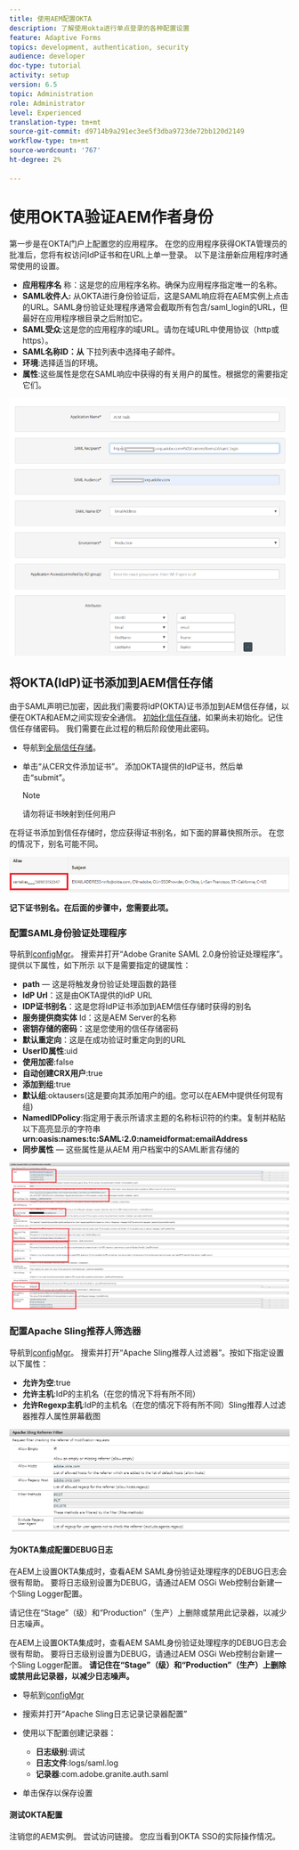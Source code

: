```yaml
---
title: 使用AEM配置OKTA
description: 了解使用okta进行单点登录的各种配置设置
feature: Adaptive Forms
topics: development, authentication, security
audience: developer
doc-type: tutorial
activity: setup
version: 6.5
topic: Administration
role: Administrator
level: Experienced
translation-type: tm+mt
source-git-commit: d9714b9a291ec3ee5f3dba9723de72bb120d2149
workflow-type: tm+mt
source-wordcount: '767'
ht-degree: 2%

---
```



# 使用OKTA验证AEM作者身份

第一步是在OKTA门户上配置您的应用程序。 在您的应用程序获得OKTA管理员的批准后，您将有权访问IdP证书和在URL上单一登录。 以下是注册新应用程序时通常使用的设置。

* **应用程序名** 称：这是您的应用程序名称。确保为应用程序指定唯一的名称。
* **SAML收件人:** 从OKTA进行身份验证后，这是SAML响应将在AEM实例上点击的URL。SAML身份验证处理程序通常会截取所有包含/saml_login的URL，但最好在应用程序根目录之后附加它。
* **SAML受众**:这是您的应用程序的域URL。请勿在域URL中使用协议（http或https）。
* **SAML名称ID：从** 下拉列表中选择电子邮件。
* **环境**:选择适当的环境。
* **属性**:这些属性是您在SAML响应中获得的有关用户的属性。根据您的需要指定它们。


![okta应用程序](assets/okta-app-settings-blurred.PNG)


## 将OKTA(IdP)证书添加到AEM信任存储

由于SAML声明已加密，因此我们需要将IdP(OKTA)证书添加到AEM信任存储，以便在OKTA和AEM之间实现安全通信。
[初始化信任存储](http://localhost:4502/libs/granite/security/content/truststore.html)，如果尚未初始化。记住信任存储密码。 我们需要在此过程的稍后阶段使用此密码。

* 导航到[全局信任存储](http://localhost:4502/libs/granite/security/content/truststore.html)。
* 单击“从CER文件添加证书”。 添加OKTA提供的IdP证书，然后单击“submit”。

   >[!NOTE]
   >
   >请勿将证书映射到任何用户

在将证书添加到信任存储时，您应获得证书别名，如下面的屏幕快照所示。 在您的情况下，别名可能不同。

![证书别名](assets/cert-alias.PNG)

**记下证书别名。在后面的步骤中，您需要此项。**

### 配置SAML身份验证处理程序

导航到[configMgr](http://localhost:4502/system/console/configMgr)。
搜索并打开“Adobe Granite SAML 2.0身份验证处理程序”。
提供以下属性，如下所示
以下是需要指定的键属性：

* **path**  — 这是将触发身份验证处理函数的路径
* **IdP Url**：这是由OKTA提供的IdP URL
* **IDP证书别名**：这是您将IdP证书添加到AEM信任存储时获得的别名
* **服务提供商实体** Id：这是AEM Server的名称
* **密钥存储的密码**：这是您使用的信任存储密码
* **默认重定向**：这是在成功验证时重定向到的URL
* **UserID属性**:uid
* **使用加密**:false
* **自动创建CRX用户**:true
* **添加到组**:true
* **默认组**:oktausers(这是要向其添加用户的组。您可以在AEM中提供任何现有组)
* **NamedIDPolicy**:指定用于表示所请求主题的名称标识符的约束。复制并粘贴以下高亮显示的字符串&#x200B;**urn:oasis:names:tc:SAML:2.0:nameidformat:emailAddress**
* **同步属性**  — 这些属性是从AEM 用户档案中的SAML断言存储的

![saml-authentication-handler](assets/saml-authentication-settings-blurred.PNG)

### 配置Apache Sling推荐人筛选器

导航到[configMgr](http://localhost:4502/system/console/configMgr)。
搜索并打开“Apache Sling推荐人过滤器”。按如下指定设置以下属性：

* **允许为空**:true
* **允许主机**:IdP的主机名（在您的情况下将有所不同）
* **允许Regexp主机**:IdP的主机名（在您的情况下将有所不同）Sling推荐人过滤器推荐人属性屏幕截图

![推荐人滤镜](assets/sling-referrer-filter.PNG)

#### 为OKTA集成配置DEBUG日志

在AEM上设置OKTA集成时，查看AEM SAML身份验证处理程序的DEBUG日志会很有帮助。 要将日志级别设置为DEBUG，请通过AEM OSGi Web控制台新建一个Sling Logger配置。

请记住在“Stage”（级）和“Production”（生产）上删除或禁用此记录器，以减少日志噪声。

在AEM上设置OKTA集成时，查看AEM SAML身份验证处理程序的DEBUG日志会很有帮助。 要将日志级别设置为DEBUG，请通过AEM OSGi Web控制台新建一个Sling Logger配置。
**请记住在“Stage”（级）和“Production”（生产）上删除或禁用此记录器，以减少日志噪声。**
* 导航到[configMgr](http://localhost:4502/system/console/configMgr)

* 搜索并打开“Apache Sling日志记录记录器配置”
* 使用以下配置创建记录器：
   * **日志级别**:调试
   * **日志文件**:logs/saml.log
   * **记录器**:com.adobe.granite.auth.saml
* 单击保存以保存设置



#### 测试OKTA配置

注销您的AEM实例。 尝试访问链接。 您应当看到OKTA SSO的实际操作情况。
